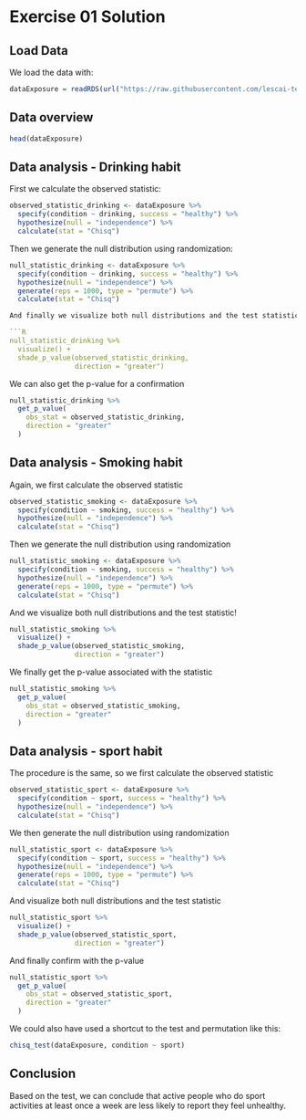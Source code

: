 # Exercise 01 Solution

## Load Data

We load the data with:

```R
dataExposure = readRDS(url("https://raw.githubusercontent.com/lescai-teaching/class-bigdata-2023/main/L10_stats_exercises/exercise_01/L10_dataset_exercise01.rds"))
```

## Data overview

```R
head(dataExposure)
```

## Data analysis - Drinking habit

First we calculate the observed statistic:


```R
observed_statistic_drinking <- dataExposure %>%
  specify(condition ~ drinking, success = "healthy") %>%
  hypothesize(null = "independence") %>%
  calculate(stat = "Chisq")
```

Then we generate the null distribution using randomization:


```R
null_statistic_drinking <- dataExposure %>%
  specify(condition ~ drinking, success = "healthy") %>%
  hypothesize(null = "independence") %>%
  generate(reps = 1000, type = "permute") %>%
  calculate(stat = "Chisq")

And finally we visualize both null distributions and the test statistic:

```R
null_statistic_drinking %>%
  visualize() + 
  shade_p_value(observed_statistic_drinking,
                direction = "greater")
```

We can also get the p-value for a confirmation 

```R
null_statistic_drinking %>%
  get_p_value(
    obs_stat = observed_statistic_drinking,
    direction = "greater"
  )
```



## Data analysis - Smoking habit

Again, we first calculate the observed statistic


```R
observed_statistic_smoking <- dataExposure %>%
  specify(condition ~ smoking, success = "healthy") %>%
  hypothesize(null = "independence") %>%
  calculate(stat = "Chisq")
```

Then we generate the null distribution using randomization

```R
null_statistic_smoking <- dataExposure %>%
  specify(condition ~ smoking, success = "healthy") %>%
  hypothesize(null = "independence") %>%
  generate(reps = 1000, type = "permute") %>%
  calculate(stat = "Chisq")
```

And we visualize both null distributions and the test statistic!

```R
null_statistic_smoking %>%
  visualize() + 
  shade_p_value(observed_statistic_smoking,
                direction = "greater")
```

We finally get the p-value associated with the statistic

```R
null_statistic_smoking %>%
  get_p_value(
    obs_stat = observed_statistic_smoking,
    direction = "greater"
  )
```


## Data analysis - sport habit

The procedure is the same, so we first calculate the observed statistic


```R
observed_statistic_sport <- dataExposure %>%
  specify(condition ~ sport, success = "healthy") %>%
  hypothesize(null = "independence") %>%
  calculate(stat = "Chisq")
```

We then generate the null distribution using randomization

```R
null_statistic_sport <- dataExposure %>%
  specify(condition ~ sport, success = "healthy") %>%
  hypothesize(null = "independence") %>%
  generate(reps = 1000, type = "permute") %>%
  calculate(stat = "Chisq")
```


And visualize both null distributions and the test statistic

```R
null_statistic_sport %>%
  visualize() + 
  shade_p_value(observed_statistic_sport,
                direction = "greater")
```
And finally confirm with the p-value
```R
null_statistic_sport %>%
  get_p_value(
    obs_stat = observed_statistic_sport,
    direction = "greater"
  )
```

We could also have used a shortcut to the test and permutation like this:

```R
chisq_test(dataExposure, condition ~ sport)
```

## Conclusion

Based on the test, we can conclude that active people who do sport activities at least once a week are less likely to report they feel unhealthy.
